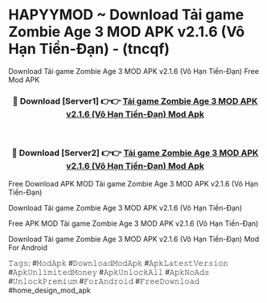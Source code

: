 # HAPYYMOD ~ Download Tải game Zombie Age 3 MOD APK v2.1.6 (Vô Hạn Tiền-Đạn) - (tncqf)
Download Tải game Zombie Age 3 MOD APK v2.1.6 (Vô Hạn Tiền-Đạn) Free Mod APK

<div align="center">
<h3>🔴 Download [Server1] 👉👉 <a href="https://apk-comot.site?title=Tải_game_Zombie_Age_3_MOD_APK_v2.1.6_(Vô_Hạn_Tiền-Đạn)">Tải game Zombie Age 3 MOD APK v2.1.6 (Vô Hạn Tiền-Đạn) Mod Apk</a></h3><br>

<h3>🔴 Download [Server2] 👉👉 <a href="https://apk-comot.site?title=Tải_game_Zombie_Age_3_MOD_APK_v2.1.6_(Vô_Hạn_Tiền-Đạn)">Tải game Zombie Age 3 MOD APK v2.1.6 (Vô Hạn Tiền-Đạn) Mod Apk</a></h3>
</div>


Free Download APK MOD Tải game Zombie Age 3 MOD APK v2.1.6 (Vô Hạn Tiền-Đạn)

Download Tải game Zombie Age 3 MOD APK v2.1.6 (Vô Hạn Tiền-Đạn) 

Free APK MOD Tải game Zombie Age 3 MOD APK v2.1.6 (Vô Hạn Tiền-Đạn) 

Download Tải game Zombie Age 3 MOD APK v2.1.6 (Vô Hạn Tiền-Đạn) Mod For Android

𝚃𝚊𝚐𝚜: #𝙼𝚘𝚍𝙰𝚙𝚔 #𝙳𝚘𝚠𝚗𝚕𝚘𝚊𝚍𝙼𝚘𝚍𝙰𝚙𝚔 #𝙰𝚙𝚔𝙻𝚊𝚝𝚎𝚜𝚝𝚅𝚎𝚛𝚜𝚒𝚘𝚗 #𝙰𝚙𝚔𝚄𝚗𝚕𝚒𝚖𝚒𝚝𝚎𝚍𝙼𝚘𝚗𝚎𝚢 #𝙰𝚙𝚔𝚄𝚗𝚕𝚘𝚌𝚔𝙰𝚕𝚕 #𝙰𝚙𝚔𝙽𝚘𝙰𝚍𝚜 #𝚄𝚗𝚕𝚘𝚌𝚔𝙿𝚛𝚎𝚖𝚒𝚞𝚖 #𝙵𝚘𝚛𝙰𝚗𝚍𝚛𝚘𝚒𝚍 #𝙵𝚛𝚎𝚎𝙳𝚘𝚠𝚗𝚕𝚘𝚊𝚍 #home_design_mod_apk